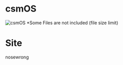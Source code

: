# csmOS
![csmOS](https://user-images.githubusercontent.com/89384053/208288515-c4c210bf-eaf9-48d6-837d-5dd555104e98.png)
*Some Files are not included (file size limit)

# Site
nosewrong

